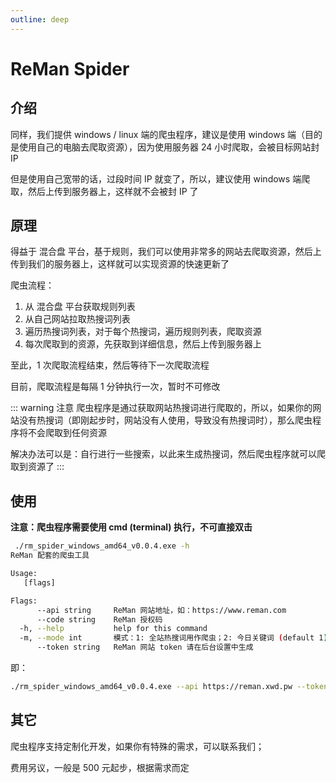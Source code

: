 ```yaml
---
outline: deep
---
```


# ReMan Spider

## 介绍

同样，我们提供 windows / linux 端的爬虫程序，建议是使用 windows 端（目的是使用自己的电脑去爬取资源），因为使用服务器 24 小时爬取，会被目标网站封 IP

但是使用自己宽带的话，过段时间 IP 就变了，所以，建议使用 windows 端爬取，然后上传到服务器上，这样就不会被封 IP 了

## 原理

得益于 混合盘 平台，基于规则，我们可以使用非常多的网站去爬取资源，然后上传到我们的服务器上，这样就可以实现资源的快速更新了

爬虫流程：

1. 从 混合盘 平台获取规则列表
2. 从自己网站拉取热搜词列表
3. 遍历热搜词列表，对于每个热搜词，遍历规则列表，爬取资源
4. 每次爬取到的资源，先获取到详细信息，然后上传到服务器上

至此，1 次爬取流程结束，然后等待下一次爬取流程

目前，爬取流程是每隔 1 分钟执行一次，暂时不可修改


::: warning 注意
爬虫程序是通过获取网站热搜词进行爬取的，所以，如果你的网站没有热搜词（即刚起步时，网站没有人使用，导致没有热搜词时），那么爬虫程序将不会爬取到任何资源

解决办法可以是：自行进行一些搜索，以此来生成热搜词，然后爬虫程序就可以爬取到资源了
:::

## 使用

**注意：爬虫程序需要使用 cmd (terminal) 执行，不可直接双击**

```sh
 ./rm_spider_windows_amd64_v0.0.4.exe -h
ReMan 配套的爬虫工具

Usage:
   [flags]

Flags:
      --api string     ReMan 网站地址，如：https://www.reman.com
      --code string    ReMan 授权码
  -h, --help           help for this command
  -m, --mode int       模式：1: 全站热搜词用作爬虫；2: 今日关键词 (default 1)
      --token string   ReMan 网站 token 请在后台设置中生成
```

即：

```sh
./rm_spider_windows_amd64_v0.0.4.exe --api https://reman.xwd.pw --token xxxxxxxx --code 授权码
```

## 其它

爬虫程序支持定制化开发，如果你有特殊的需求，可以联系我们；

费用另议，一般是 500 元起步，根据需求而定
